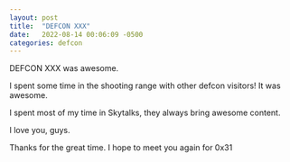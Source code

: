 ```yaml
---
layout: post
title:  "DEFCON XXX"
date:   2022-08-14 00:06:09 -0500
categories: defcon
---
```

DEFCON XXX was awesome. 

I spent some time in the shooting range with other defcon visitors! It was awesome. 

I spent most of my time in Skytalks, they always bring awesome content. 

I love you, guys. 

Thanks for the great time. I hope to meet you again for 0x31 


